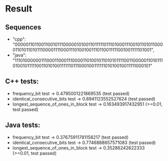 # Result
## Sequences
* "cpp": "00000110110011001011100000101001101111101110100011100101101011000011010110101110000111100011101001001110110011111001001111101001",
* "java": "11101000000111000110001110000110100101101010111100110000011010111010010111110011010100111111011100010011111101010010011111000101"
## C++ tests:
* frequency_bit test -> 0.4795001221869535 (test passed)
* identical_consecutive_bits test -> 0.8941123552527624  (test passed)
* longest_sequence_of_ones_in_block test -> 0.163493917432951 (>=0.01, test passed)
## Java tests:
* frequency_bit test -> 0.37675911781158217 (test passed)
* identical_consecutive_bits test -> 0.7746888657571083 (test passed)
* longest_sequence_of_ones_in_block test -> 0.35286242622333 (>=0.01, test passed)